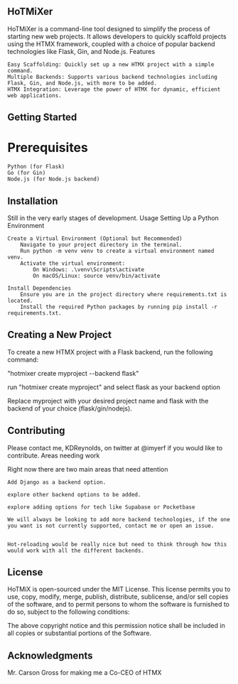 ## HoTMiXer

HoTMiXer is a command-line tool designed to simplify the process of starting new web projects. It allows developers to quickly scaffold projects using the HTMX framework, coupled with a choice of popular backend technologies like Flask, Gin, and Node.js.
Features

    Easy Scaffolding: Quickly set up a new HTMX project with a simple command.
    Multiple Backends: Supports various backend technologies including Flask, Gin, and Node.js, with more to be added.
    HTMX Integration: Leverage the power of HTMX for dynamic, efficient web applications.

## Getting Started
# Prerequisites

    Python (for Flask)
    Go (for Gin)
    Node.js (for Node.js backend)

## Installation

Still in the very early stages of development.
Usage
Setting Up a Python Environment

    Create a Virtual Environment (Optional but Recommended)
        Navigate to your project directory in the terminal.
        Run python -m venv venv to create a virtual environment named venv.
        Activate the virtual environment:
            On Windows: .\venv\Scripts\activate
            On macOS/Linux: source venv/bin/activate

    Install Dependencies
        Ensure you are in the project directory where requirements.txt is located.
        Install the required Python packages by running pip install -r requirements.txt.


## Creating a New Project

To create a new HTMX project with a Flask backend, run the following command:

"hotmixer create myproject --backend flask"

run "hotmixer create myproject" and select flask as your backend option

Replace myproject with your desired project name and flask with the backend of your choice (flask/gin/nodejs).

## Contributing

Please contact me, KDReynolds, on twitter at @imyerf if you would like to contribute.
Areas needing work

Right now there are two main areas that need attention

    Add Django as a backend option.

    explore other backend options to be added.

    explore adding options for tech like Supabase or Pocketbase

    We will always be looking to add more backend technologies, if the one you want is not currently supported, contact me or open an issue.


    Hot-reloading would be really nice but need to think through how this would work with all the different backends.

## License

HoTMiX is open-sourced under the MIT License. This license permits you to use, copy, modify, merge, publish, distribute, sublicense, and/or sell copies of the software, and to permit persons to whom the software is furnished to do so, subject to the following conditions:

The above copyright notice and this permission notice shall be included in all copies or substantial portions of the Software.

## Acknowledgments

Mr. Carson Gross for making me a Co-CEO of HTMX

